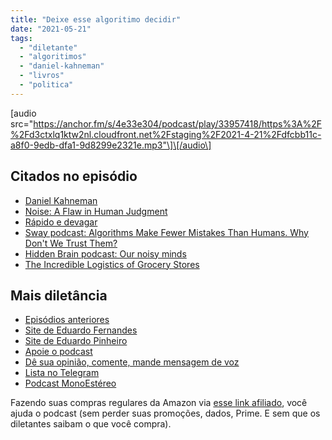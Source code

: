 ```yaml
---
title: "Deixe esse algoritimo decidir"
date: "2021-05-21"
tags: 
  - "diletante"
  - "algoritimos"
  - "daniel-kahneman"
  - "livros"
  - "politica"
---
```


\[audio src="https://anchor.fm/s/4e33e304/podcast/play/33957418/https%3A%2F%2Fd3ctxlq1ktw2nl.cloudfront.net%2Fstaging%2F2021-4-21%2Fdfcbb11c-a8f0-9edb-dfa1-9d8299e2321e.mp3"\]\[/audio\]

## Citados no episódio

- [Daniel Kahneman](https://en.wikipedia.org/wiki/Daniel_Kahneman)
- [Noise: A Flaw in Human Judgment](https://www.amazon.com.br/Noise-Flaw-Human-Judgment-English-ebook/dp/B08KSC11KQ?__mk_pt_BR=%C3%85M%C3%85%C5%BD%C3%95%C3%91&dchild=1&keywords=Noise%3A+A+Flaw+in+Human+Judgment&qid=1621520693&sr=8-1&linkCode=ll1&tag=eduf-20&linkId=98a96ec839d8c8278aab103376d9af9d&language=pt_BR&ref_=as_li_ss_tl)
- [Rápido e devagar](https://www.amazon.com.br/R%C3%A1pido-devagar-Daniel-Kahneman/dp/853900383X?__mk_pt_BR=%C3%85M%C3%85%C5%BD%C3%95%C3%91&crid=37UTFJW5UUEPI&dchild=1&keywords=daniel+kahneman&qid=1621520740&sprefix=daniel+%2Caps%2C359&sr=8-4&linkCode=ll1&tag=eduf-20&linkId=a9efccd0a6c1a678dc3328fd4e42361c&language=pt_BR&ref_=as_li_ss_tl)
- [Sway podcast: Algorithms Make Fewer Mistakes Than Humans. Why Don't We Trust Them?](https://podcasts.apple.com/ca/podcast/sway/id1528594034?i=1000521990437)
- [Hidden Brain podcast: Our noisy minds](https://omny.fm/shows/hidden-brain/our-noisy-minds)
- [The Incredible Logistics of Grocery Stores](https://youtu.be/BNpk_OGEGlA)

## Mais diletância

- [Episódios anteriores](https://eduf.me/diletante/)
- [Site de Eduardo Fernandes](https://eduf.me/)
- [Site de Eduardo Pinheiro](https://tzal.org/)
- [Apoie o podcast](https://eduf.me/apoie/)
- [Dê sua opinião, comente, mande mensagem de voz](https://eduf.me/contato/)
- [Lista no Telegram](https://t.me/edufme)
- [Podcast MonoEstéreo](https://eduf.me/monoestereo/)

Fazendo suas compras regulares da Amazon via [esse link afiliado](https://www.amazon.com.br/?&linkCode=ll2&tag=eduf-20&linkId=89f6c0120179c4d4d6f906d2100734f7&language=pt_BR&ref_=as_li_ss_tl), você ajuda o podcast (sem perder suas promoções, dados, Prime. E sem que os diletantes saibam o que você compra).
